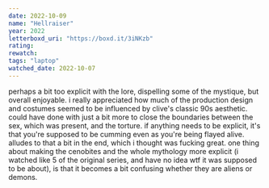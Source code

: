 ```yaml
---
date: 2022-10-09
name: "Hellraiser"
year: 2022
letterboxd_uri: "https://boxd.it/3iNKzb"
rating: 
rewatch: 
tags: "laptop"
watched_date: 2022-10-07
---
```


perhaps a bit too explicit with the lore, dispelling some of the mystique, but overall enjoyable. i really appreciated how much of the production design and costumes seemed to be influenced by clive's classic 90s aesthetic. could have done with just a bit more to close the boundaries between the sex, which was present, and the torture. if anything needs to be explicit, it's that you're supposed to be cumming even as you're being flayed alive. alludes to that a bit in the end, which i thought was fucking great. one thing about making the cenobites and the whole mythology more explicit (i watched like 5 of the original series, and have no idea wtf it was supposed to be about), is that it becomes a bit confusing whether they are aliens or demons.
